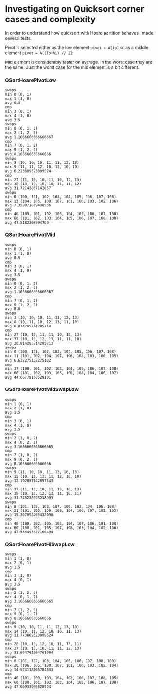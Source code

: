 # Investigating on Quicksort corner cases and complexity


In order to understand how quicksort with Hoare partition behaves I made several tests.

Pivot is selected either as the low element `pivot = A[lo]` or as a middle element `pivot = A[(lo+hi) // 2]`:

Mid element is considerably faster on average. In the worst case they are the same. Just the worst case for the
mid element is a bit different.

### QSortHoarePivotLow
    swaps
    min 0 (0, 1)
    max 1 (1, 0)
    avg 0.5
    cmp
    min 3 (0, 1)
    max 4 (1, 0)
    avg 3.5
    swaps
    min 0 (0, 1, 2)
    max 2 (1, 2, 0)
    avg 1.1666666666666667
    cmp
    min 7 (0, 1, 2)
    max 9 (1, 2, 0)
    avg 8.166666666666666
    swaps
    min 3 (10, 10, 10, 11, 11, 12, 13)
    max 9 (11, 11, 12, 10, 13, 10, 10)
    avg 6.223809523809524
    cmp
    min 27 (11, 10, 10, 11, 10, 12, 13)
    max 38 (13, 10, 10, 10, 11, 11, 12)
    avg 31.72142857142857
    swaps
    min 0 (100, 101, 102, 103, 104, 105, 106, 107, 108)
    max 13 (104, 105, 108, 107, 101, 100, 103, 102, 106)
    avg 7.359071869488536
    cmp
    min 40 (103, 101, 102, 106, 104, 105, 100, 107, 108)
    max 60 (101, 102, 103, 104, 105, 106, 107, 108, 100)
    avg 47.5182208994709

### QSortHoarePivotMid

    swaps
    min 0 (0, 1)
    max 1 (1, 0)
    avg 0.5
    cmp
    min 3 (0, 1)
    max 4 (1, 0)
    avg 3.5
    swaps
    min 0 (0, 1, 2)
    max 2 (1, 2, 0)
    avg 1.1666666666666667
    cmp
    min 7 (0, 1, 2)
    max 9 (1, 2, 0)
    avg 8.0
    swaps
    min 3 (10, 10, 10, 11, 11, 12, 13)
    max 8 (10, 11, 10, 12, 13, 11, 10)
    avg 6.014285714285714
    cmp
    min 27 (10, 10, 11, 11, 10, 12, 13)
    max 37 (10, 10, 12, 13, 11, 11, 10)
    avg 30.814285714285713
    swaps
    min 0 (100, 101, 102, 103, 104, 105, 106, 107, 108)
    max 11 (101, 102, 104, 107, 106, 108, 103, 100, 105)
    avg 6.632275132275132
    cmp
    min 37 (100, 101, 102, 103, 104, 105, 106, 107, 108)
    max 60 (101, 102, 103, 105, 100, 108, 104, 106, 107)
    avg 44.66779100529101

### QSortHoarePivotMidSwapLow

    swaps
    min 1 (0, 1)
    max 2 (1, 0)
    avg 1.5
    cmp
    min 3 (0, 1)
    max 4 (1, 0)
    avg 3.5
    swaps
    min 2 (1, 0, 2)
    max 4 (0, 2, 1)
    avg 3.1666666666666665
    cmp
    min 7 (1, 0, 2)
    max 9 (0, 2, 1)
    avg 8.166666666666666
    swaps
    min 9 (11, 10, 10, 11, 12, 10, 13)
    max 15 (10, 11, 13, 11, 12, 10, 10)
    avg 12.192857142857143
    cmp
    min 27 (11, 10, 10, 11, 12, 10, 13)
    max 38 (10, 10, 12, 13, 11, 10, 11)
    avg 31.745238095238093
    swaps
    min 8 (101, 105, 103, 107, 100, 102, 104, 106, 108)
    max 21 (101, 105, 106, 108, 104, 100, 107, 102, 103)
    avg 15.307098765432098
    cmp
    min 40 (100, 102, 105, 103, 104, 107, 106, 101, 108)
    max 60 (100, 101, 105, 107, 108, 103, 104, 102, 106)
    avg 47.535493827160494

### QSortHoarePivotHiSwapLow

    swaps
    min 1 (1, 0)
    max 2 (0, 1)
    avg 1.5
    cmp
    min 3 (1, 0)
    max 4 (0, 1)
    avg 3.5
    swaps
    min 2 (1, 2, 0)
    max 4 (0, 1, 2)
    avg 3.1666666666666665
    cmp
    min 7 (1, 2, 0)
    max 9 (0, 1, 2)
    avg 8.166666666666666
    swaps
    min 9 (10, 10, 11, 11, 12, 13, 10)
    max 14 (10, 11, 12, 10, 10, 11, 13)
    avg 11.773809523809524
    cmp
    min 28 (10, 10, 12, 10, 11, 13, 11)
    max 37 (10, 10, 10, 11, 11, 12, 13)
    avg 31.604761904761904
    swaps
    min 8 (101, 102, 103, 104, 105, 106, 107, 108, 100)
    max 20 (106, 105, 108, 107, 101, 100, 103, 102, 104)
    avg 14.524118165784833
    cmp
    min 40 (101, 100, 103, 104, 102, 106, 107, 108, 105)
    max 60 (100, 101, 102, 103, 104, 105, 106, 107, 108)
    avg 47.00933090828924

